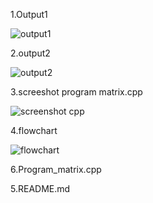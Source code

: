1.Output1

![output1](https://user-images.githubusercontent.com/59909590/72414407-b770ab00-37a4-11ea-8e6d-971c380d02f4.png)

2.output2

![output2](https://user-images.githubusercontent.com/59909590/72414409-b770ab00-37a4-11ea-8513-0063f0af5a8a.png)

3.screeshot program matrix.cpp

![screenshot cpp](https://user-images.githubusercontent.com/59909590/72414410-b770ab00-37a4-11ea-8417-7659332bc3cc.png)

4.flowchart

![flowchart](https://user-images.githubusercontent.com/59909590/72414411-b8094180-37a4-11ea-8e1e-5eb31a0a08f5.PNG)

6.Program_matrix.cpp


5.README.md

